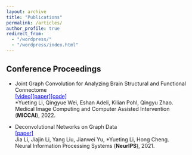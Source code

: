 ```yaml
---
layout: archive
title: "Publications"
permalink: /articles/
author_profile: true
redirect_from: 
  - "/wordpress/"
  - "/wordpress/index.html"
---
```

  
## Conference Proceedings
- Joint Graph Convolution for Analyzing Brain Structural and Functional Connectome <br>
<a style='color: blue;' href='https://youtu.be/CCugXgATf2g'>[video]</a><a style='color: blue;' href='https://link.springer.com/content/pdf/10.1007/978-3-031-16431-6_22.pdf'>[paper]</a><a style='color: blue;' href='https://github.com/Li-Yueting/brain_gcn'>[code] </a> <br>
*Yueting Li, Qingyue Wei, Eshan Adeli, Kilian Pohl, Qingyu Zhao. <br> 
 Medical Image Computing and Computer Assisted Intervention (**MICCAI**), 2022. 

- Deconvolutional Networks on Graph Data <br>
<a style='color: blue;' href='https://arxiv.org/abs/2110.15528'>[paper]</a> <br>
Jia Li, Jiajin Li, Yang Liu, Jianwei Yu, *Yueting Li, Hong Cheng. <br>
Neural Information Processing Systems (**NeurIPS**), 2021. 

